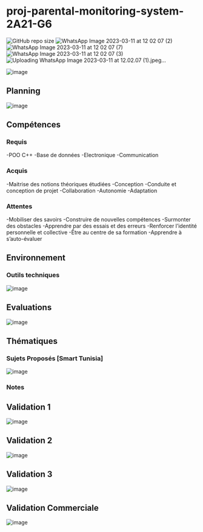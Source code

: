 # proj-parental-monitoring-system-2A21-G6
![GitHub repo size](https://img.shields.io/github/repo-size/AzizBenIsmail/proj-parental-monitoring-system-2A21-G6)
![WhatsApp Image 2023-03-11 at 12 02 07 (2)](https://user-images.githubusercontent.com/61393700/224493179-aa56c2bf-8c71-4c44-947c-994997f1881e.jpeg)
![WhatsApp Image 2023-03-11 at 12 02 07 (7)](https://user-images.githubusercontent.com/61393700/224493192-73cc8fae-323c-4d3f-a1e8-808a29b71373.jpeg)
![WhatsApp Image 2023-03-11 at 12 02 07 (3)](https://user-images.githubusercontent.com/61393700/224493241-52f4b75a-0639-4b73-b33c-ee374b1a0dd6.jpeg)
![Uploading WhatsApp Image 2023-03-11 at 12.02.07 (1).jpeg…]()

![image](https://user-images.githubusercontent.com/61393700/221417298-42e46de5-06e7-4010-a5a7-f55ca84a5b9a.png)
## Planning 
![image](https://user-images.githubusercontent.com/61393700/221417329-79d3e020-7f4e-4333-bec4-2c80858be838.png)
## Compétences
### Requis
-POO C++
-Base de données
-Electronique
-Communication

### Acquis
-Maitrise des notions théoriques étudiées
-Conception
-Conduite et conception de projet
-Collaboration
-Autonomie
-Adaptation

### Attentes
-Mobiliser des savoirs
-Construire de nouvelles compétences
-Surmonter des obstacles
-Apprendre par des essais et des erreurs
-Renforcer l’identité personnelle et collective
-Être au centre de sa formation
-Apprendre à s’auto-évaluer

## Environnement
### Outils techniques
![image](https://user-images.githubusercontent.com/61393700/221417586-a9a4c244-8882-4b8c-81f1-9132075b8649.png)

## Evaluations 
![image](https://user-images.githubusercontent.com/61393700/221417687-65aea631-47df-4d56-a278-5ffcc531f91f.png)


## Thématiques
### Sujets Proposés [Smart Tunisia]
![image](https://user-images.githubusercontent.com/61393700/221417653-2a069fd1-549c-49b4-b131-2aa2ed96d59f.png)

### Notes 
## Validation 1
![image](https://user-images.githubusercontent.com/61393700/221417897-50351736-3b86-4f99-aa59-f213440d8f0b.png)

## Validation 2
![image](https://user-images.githubusercontent.com/61393700/221417884-d1c47df5-18ea-4762-9dc0-0751a9b85fc1.png)

## Validation 3
![image](https://user-images.githubusercontent.com/61393700/221417855-993ce81f-1ee5-4ef9-b551-c8bfa564aea4.png)

## Validation Commerciale
![image](https://user-images.githubusercontent.com/61393700/221417913-75bc9b47-b9bc-47b2-8dce-193c5a6ef3c6.png)
